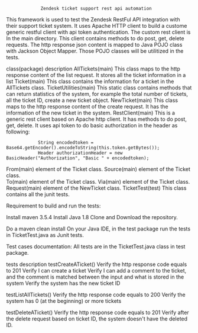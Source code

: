                  Zendesk ticket support rest api automation
This framework is used to test the Zendesk RestFul API integration with their support ticket system. It uses Apache HTTP client to build a custome generic restful client with api token authentication.  The custom rest client is In the main directory. This client contains methods to do post, get, delete requests. The http response json content is mapped to Java POJO class with Jackson Object Mapper. Those POJO classes will be utilitized in the tests.

class(package)		description
AllTickets(main)	This class maps to the http response content of the list request. It stores all the ticket 
                        information in a list
Ticket(main)		This class contains the information for a ticket in the AllTickets class.
TicketUtilities(main)   This static class contains methods that can return statistics of the system, for example
                        the total number of tickets, all the ticket ID, create a new ticket object.
NewTicket(main)		This class maps to the http response content of the create request. It has the information 
                        of the new ticket in the system. 
RestClient(main)	This is a generic rest client based on Apache http client. It has methods to do post, get, delete.
                        It uses api token to do basic authorization in the header as following:

        		String encodedtoken = Base64.getEncoder().encodeToString(this.token.getBytes());
        		Header authorizationHeader = new BasicHeader("Authorization", "Basic " + encodedtoken);

From(main)		element of the Ticket class.
Source(main)	        element of the Ticket class. 	
To(main)                element of the Ticket class.
Via(main)               element of the Ticket class.
Request(main)           element of the NewTicket class. 
TicketTest(test)   	This class contains all the junit tests.

Requirement to build and run the tests:

Install maven 3.5.4
Install Java 1.8
Clone and Download the repository.

Do a maven clean install
On your Java IDE, in the test package run the tests in TicketTest.java as Junit tests. 



Test cases documentation: All tests are in the TicketTest.java class in test package.

tests			description
testCreateATicket()     Verify the http response code equals to 201	
			Verify I can create a ticket
			Verify I can add a comment to the ticket, and the comment is matched 
                        between the input and what is stored in the system
                        Verify the system has the new ticket ID

testListAllTickets()	Verify the http response code equals to 200
                        Verify the system has 0 (at the beginning) or more tickets

testDeleteATicket()	Verify the http response code equals to 201
                        Verify after the delete request based on ticket ID, the system doesn't have the deleted	ID.
